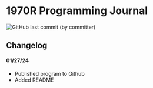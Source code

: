 # 1970R Programming Journal

![GitHub last commit (by committer)](https://img.shields.io/github/last-commit/CurlyFries1970/CurlyFries-Match)

## Changelog

#### 01/27/24 
- Published program to Github
- Added README

